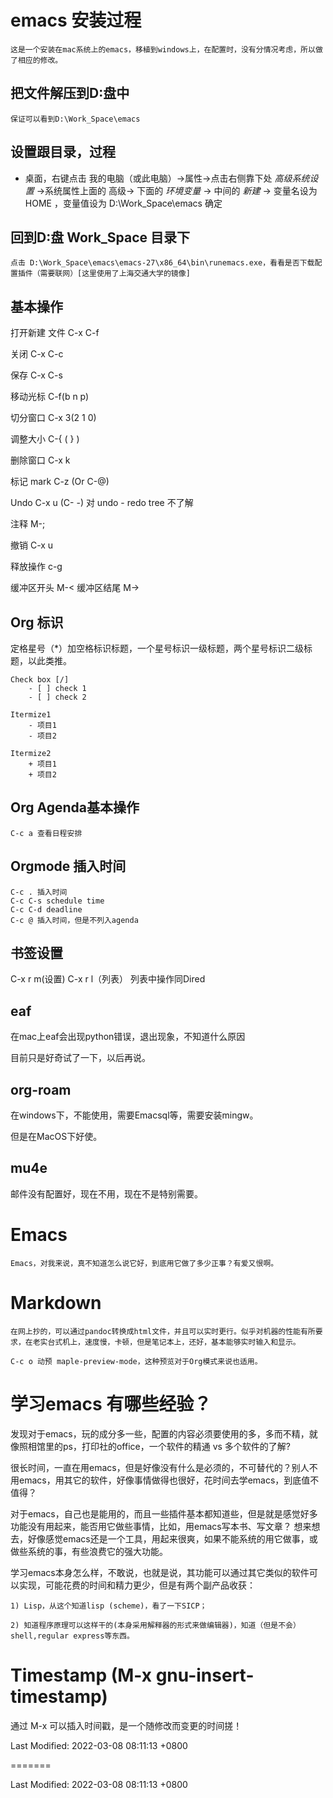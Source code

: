 # emacs 安装过程

	这是一个安装在mac系统上的emacs，移植到windows上，在配置时，没有分情况考虑，所以做了相应的修改。

## 把文件解压到D:盘中

	保证可以看到D:\Work_Space\emacs

## 设置跟目录，过程

- 桌面，右键点击 我的电脑（或此电脑）->属性->点击右侧靠下处 *高级系统设置* ->系统属性上面的 高级-> 下面的  *环境变量* -> 中间的 *新建* -> 变量名设为 HOME ，变量值设为  D:\Work_Space\emacs   确定

## 回到D:盘 Work_Space 目录下

	点击 D:\Work_Space\emacs\emacs-27\x86_64\bin\runemacs.exe，看看是否下载配置插件（需要联网）[这里使用了上海交通大学的镜像]

## 基本操作

打开新建  文件 C-x C-f

关闭   C-x C-c

保存   C-x C-s

移动光标  C-f(b n p)

切分窗口 C-x 3(2 1 0)

调整大小  C-{  ( } )

删除窗口  C-x k

标记 mark  C-z (Or C-@)

Undo C-x u (C- -)    对 undo - redo tree 不了解

注释      M-;

撤销 C-x u

释放操作 c-g

缓冲区开头   M-< 
缓冲区结尾   M-> 

## Org 标识
定格星号（*）加空格标识标题，一个星号标识一级标题，两个星号标识二级标题，以此类推。

	Check box [/]
		- [ ] check 1
		- [ ] check 2

	Itermize1
		- 项目1
		- 项目2
 
	Itermize2
		+ 项目1
		+ 项目2
		
## Org Agenda基本操作
	
	C-c a 查看日程安排
## Orgmode 插入时间

	C-c . 插入时间
	C-c C-s schedule time
	C-c C-d deadline
	C-c @ 插入时间，但是不列入agenda

## 书签设置

C-x r m(设置) 
C-x r l（列表）
列表中操作同Dired

## eaf

在mac上eaf会出现python错误，退出现象，不知道什么原因

目前只是好奇试了一下，以后再说。
	
## org-roam

在windows下，不能使用，需要Emacsql等，需要安装mingw。

但是在MacOS下好使。



## mu4e

邮件没有配置好，现在不用，现在不是特别需要。


# Emacs

	Emacs，对我来说，真不知道怎么说它好，到底用它做了多少正事？有爱又恨啊。

# Markdown

	在网上抄的，可以通过pandoc转换成html文件，并且可以实时更行。似乎对机器的性能有所要求，在老实台式机上，速度慢，卡顿，但是笔记本上，还好，基本能够实时输入和显示。

	C-c o 动预 maple-preview-mode，这种预览对于Org模式来说也适用。

# 学习emacs 有哪些经验？

发现对于emacs，玩的成分多一些，配置的内容必须要使用的多，多而不精，就像照相馆里的ps，打印社的office，一个软件的精通 vs 多个软件的了解? 
	
很长时间，一直在用emacs，但是好像没有什么是必须的，不可替代的？别人不用emacs，用其它的软件，好像事情做得也很好，花时间去学emacs，到底值不值得？
	
对于emacs，自己也是能用的，而且一些插件基本都知道些，但是就是感觉好多功能没有用起来，能否用它做些事情，比如，用emacs写本书、写文章？ 想来想去，好像感觉emacs还是一个工具，用起来很爽，如果不能系统的用它做事，或做些系统的事，有些浪费它的强大功能。

学习emacs本身怎么样，不敢说，也就是说，其功能可以通过其它类似的软件可以实现，可能花费的时间和精力更少，但是有两个副产品收获：

	1) Lisp，从这个知道lisp (scheme)，看了一下SICP；

	2) 知道程序原理可以这样干的(本身采用解释器的形式来做编辑器)，知道（但是不会）shell,regular express等东西。

# Timestamp (M-x gnu-insert-timestamp)

通过 M-x 可以插入时间戳，是一个随修改而变更的时间搓！

Last Modified: 2022-03-08 08:11:13 +0800

=======

Last Modified: 2022-03-08 08:11:13 +0800
